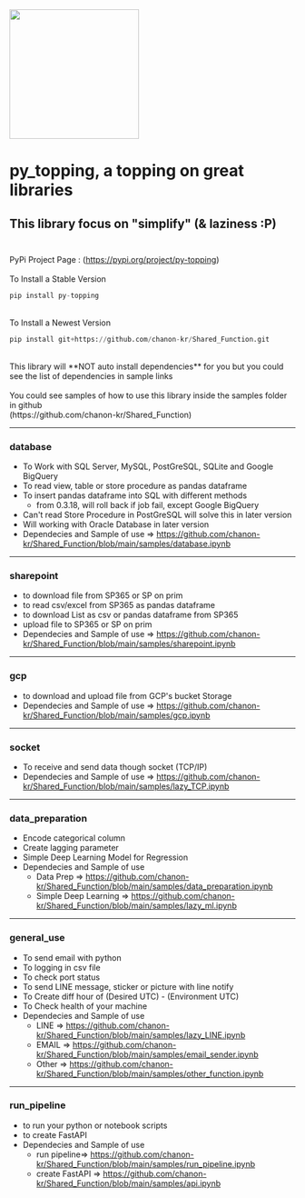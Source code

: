 <img src="https://user-images.githubusercontent.com/64777509/179344226-e9440447-a69d-46c1-a535-d18c1680e73d.jpg" align="center" width="228">

# py_topping, a topping on great libraries
## This library focus on "simplify" (& laziness :P) <br><br>

PyPi Project Page : (https://pypi.org/project/py-topping)
<br><br>To Install a Stable Version<br>
```python
pip install py-topping
```
<br>To Install a Newest Version<br>
```python
pip install git+https://github.com/chanon-kr/Shared_Function.git
```
<br>
This library will **NOT auto install dependencies** for you but you could see the list of dependencies in sample links<br><br>
You could see samples of how to use this library inside the samples folder in github<br>
(https://github.com/chanon-kr/Shared_Function)
<br>

***
### database
  - To Work with SQL Server, MySQL, PostGreSQL, SQLite and Google BigQuery
  - To read view, table or store procedure as pandas dataframe 
  - To insert pandas dataframe into SQL with different methods
    - from 0.3.18, will roll back if job fail, except Google BigQuery
  - Can't read Store Procedure in PostGreSQL will solve this in later version
  - Will working with Oracle Database in later version
  - Dependecies and Sample of use => https://github.com/chanon-kr/Shared_Function/blob/main/samples/database.ipynb

***
### sharepoint
  - to download file from SP365 or SP on prim
  - to read csv/excel from SP365 as pandas dataframe
  - to download List as csv or pandas dataframe from SP365
  - upload file to SP365 or SP on prim
  - Dependecies and Sample of use => https://github.com/chanon-kr/Shared_Function/blob/main/samples/sharepoint.ipynb

***
### gcp
  - to download and upload file from GCP's bucket Storage
  - Dependecies and Sample of use => https://github.com/chanon-kr/Shared_Function/blob/main/samples/gcp.ipynb

***
### socket
  - To receive and send data though socket (TCP/IP)
  - Dependecies and Sample of use => https://github.com/chanon-kr/Shared_Function/blob/main/samples/lazy_TCP.ipynb
***
### data_preparation
  - Encode categorical column
  - Create lagging parameter
  - Simple Deep Learning Model for Regression
  - Dependecies and Sample of use 
    - Data Prep => https://github.com/chanon-kr/Shared_Function/blob/main/samples/data_preparation.ipynb
    - Simple Deep Learning => https://github.com/chanon-kr/Shared_Function/blob/main/samples/lazy_ml.ipynb

***
### general_use
  - To send email with python 
  - To logging in csv file
  - To check port status
  - To send LINE message, sticker or picture with line notify
  - To Create diff hour of (Desired UTC) - (Environment UTC)
  - To Check health of your machine
  - Dependecies and Sample of use
    - LINE => https://github.com/chanon-kr/Shared_Function/blob/main/samples/lazy_LINE.ipynb
    - EMAIL => https://github.com/chanon-kr/Shared_Function/blob/main/samples/email_sender.ipynb
    - Other => https://github.com/chanon-kr/Shared_Function/blob/main/samples/other_function.ipynb

***
### run_pipeline
  - to run your python or notebook scripts 
  - to create FastAPI
  - Dependecies and Sample of use  
    - run pipeline=> https://github.com/chanon-kr/Shared_Function/blob/main/samples/run_pipeline.ipynb
    - create FastAPI => https://github.com/chanon-kr/Shared_Function/blob/main/samples/api.ipynb
